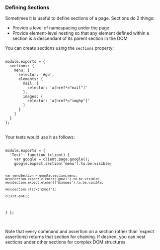 ### Defining Sections

Sometimes it is useful to define sections of a page. Sections do 2 things:

*    Provide a level of namespacing under the page
*    Provide element-level nesting so that any element defined within a section is a descendant of its parent section in the DOM

You can create sections using the `sections` property:

<div class="sample-test">
<pre data-language="javascript"><code class="language-javascript">
module.exports = {
  sections: {
    menu: {
      selector: '#gb',
      elements: {
        mail: { 
          selector: 'a[href*="mail"]'
        },
        images: {
          selector: 'a[href*="imghp"]'
        }
      }
    }
  }
};
</code></pre>
</div>

<br>
Your tests would use it as follows:

<div class="sample-test">
<pre data-language="javascript"><code class="language-javascript">
module.exports = {
  'Test': function (client) {
    var google = client.page.google();
    google.expect.section('menu').to.be.visible;
  
    var menuSection = google.section.menu;
    menuSection.expect.element('@mail').to.be.visible;
    menuSection.expect.element('@images').to.be.visible;
  
    menuSection.click('@mail');
  
    client.end();
  }
};
</code></pre>
</div>

<br>
<div class="alert alert-info">
Note that every command and assertion on a section (other than `expect` assertions) returns that section for chaining. If desired, you can nest sections under other sections for complex DOM structures.
</div>
